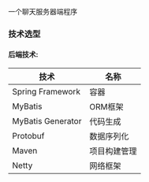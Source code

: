 一个聊天服务器端程序

### 技术选型

#### 后端技术:
技术 | 名称 
----|------
Spring Framework | 容器 
MyBatis | ORM框架  
MyBatis Generator | 代码生成  
Protobuf | 数据序列化
Maven | 项目构建管理
Netty | 网络框架